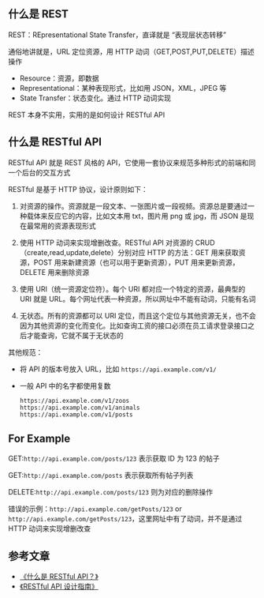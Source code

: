 ## 什么是 REST
REST：REpresentational State Transfer，直译就是 “表现层状态转移”

通俗地讲就是，URL 定位资源，用 HTTP 动词（GET,POST,PUT,DELETE）描述操作

+ Resource：资源，即数据
+ Representational：某种表现形式，比如用 JSON，XML，JPEG 等
+ State Transfer：状态变化。通过 HTTP 动词实现

REST 本身不实用，实用的是如何设计 RESTful API

## 什么是 RESTful API
RESTful API 就是 REST 风格的 API，它使用一套协议来规范多种形式的前端和同一个后台的交互方式

RESTful 是基于 HTTP 协议，设计原则如下：

1. 对资源的操作。资源就是一段文本、一张图片或一段视频。资源总是要通过一种载体来反应它的内容，比如文本用 txt，图片用 png 或 jpg，而 JSON 是现在最常用的资源表现形式

2. 使用 HTTP 动词来实现增删改查。RESTful API 对资源的 CRUD（create,read,update,delete）分别对应 HTTP 的方法：GET 用来获取资源，POST 用来新建资源（也可以用于更新资源），PUT 用来更新资源，DELETE 用来删除资源

3. 使用 URI（统一资源定位符）。每个 URI 都对应一个特定的资源，最典型的 URI 就是 URL。每个网址代表一种资源，所以网址中不能有动词，只能有名词

4. 无状态。所有的资源都可以 URI 定位，而且这个定位与其他资源无关，也不会因为其他资源的变化而变化。比如查询工资的接口必须在员工请求登录接口之后才能查询，它就不属于无状态的


其他规范：

+ 将 API 的版本号放入 URL，比如 `https://api.example.com/v1/`
+ 一般 API 中的名字都使用复数

	```
	https://api.example.com/v1/zoos
	https://api.example.com/v1/animals
	https://api.example.com/v1/posts
	```

## For Example
GET:`http://api.example.com/posts/123` 表示获取 ID 为 123 的帖子

GET:`http://api.example.com/posts` 表示获取所有帖子列表

DELETE:`http://api.example.com/posts/123` 则为对应的删除操作

错误的示例：`http://api.example.com/getPosts/123` or `http://api.example.com/getPosts/123`，这里网址中有了动词，并不是通过 HTTP 动词来实现增删改查


## 参考文章
+ [《什么是 RESTful API？》](https://blog.csdn.net/hjc1984117/article/details/77334616)
+ [《RESTful API 设计指南》](http://www.ruanyifeng.com/blog/2014/05/restful_api.html)